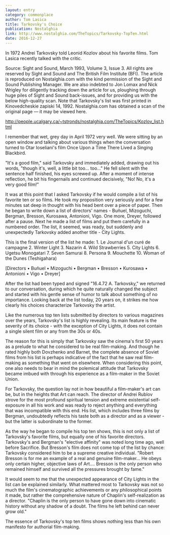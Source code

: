 ```yaml
---
layout: entry
category: commonplace
author: Tom Lasica
title: Tarkovsky's Choice
publication: Nostalghia
link: http://www.nostalghia.com/TheTopics/Tarkovsky-TopTen.html
date: 2016-12-27
---
```


In 1972 Andrei Tarkovsky told Leonid Kozlov about his favorite films. Tom Lasica recently talked with the critic. 

Source: Sight and Sound, March 1993, Volume 3, Issue 3. All rights are reserved by Sight and Sound and The British Film Institute (BFI). The article is reproduced on Nostalghia.com with the kind permission of the Sight and Sound Publishing Manager. We are also indebted to Jon Lomax and Nick Wrigley for diligently tracking down the article for us, ploughing through huge piles of Sight and Sound back-issues, and for providing us with the below high-quality scan. Note that Tarkovsky's list was first printed in Kinovedcheskie zapiski 14, 1992. Nostalghia.com has obtained a scan of the original page — it may be viewed here. 

http://people.ucalgary.ca/~tstronds/nostalghia.com/TheTopics/Kozlov_list.html

I remember that wet, grey day in April 1972 very well. We were sitting by an open window and talking about various things when the conversation turned to Otar Ioseliani's film Once Upon a Time There Lived a Singing Blackbird.

"It's a good film," said Tarkovsky and immediately added, drawing out his words, "though it's, well, a little bit too... too..." He fell silent with the sentence half finished, his eyes screwed up. After a moment of intense reflection, he bit his fingernails and continued decisively, "No! No, it's a very good film!" 

It was at this point that I asked Tarkovsky if he would compile a list of his favorite ten or so films. He took my proposition very seriously and for a few minutes sat deep in thought with his head bent over a piece of paper. Then he began to write down a list of directors' names - Buñuel, Mizoguchi, Bergman, Bresson, Kurosawa, Antonioni, Vigo. One more, Dreyer, followed after a pause. Next he made a list of films and put them carefully in a numbered order. The list, it seemed, was ready, but suddenly and unexpectedly Tarkovsky added another title - City Lights. 

This is the final version of the list he made: 
        1. Le Journal d'un curé de campagne
        2. Winter Light
        3. Nazarin
        4. Wild Strawberries
        5. City Lights
        6. Ugetsu Monogatari
        7. Seven Samurai
        8. Persona
        9. Mouchette
        10. Woman of the Dunes (Teshigahara)

[Directors
	• Buñuel
	• Mizoguchi
	• Bergman
	• Bresson
	• Kurosawa
	• Antonioni
	• Vigo
	• Dreyer]

After the list had been typed and signed "16.4.72 A. Tarkovsky," we returned to our conversation, during which he quite naturally changed the subject and started with his gentle sense of humor to talk about something of no importance. Looking back at the list today, 20 years on, it strikes me how clearly his choices characterize Tarkovsky the artist. 

Like the numerous top ten lists submitted by directors to various magazines over the years, Tarkovsky's list is highly revealing. Its main feature is the severity of its choice - with the exception of City Lights, it does not contain a single silent film or any from the 30s or 40s. 

The reason for this is simply that Tarkovsky saw the cinema's first 50 years as a prelude to what he considered to be real film-making. And though he rated highly both Dovzhenko and Barnet, the complete absence of Soviet films from his list is perhaps indicative of the fact that he saw real film-making as something that went on elsewhere. When considering this point, one also needs to bear in mind the polemical attitude that Tarkovsky became imbued with through his experience as a film-maker in the Soviet Union. 

For Tarkovsky, the question lay not in how beautiful a film-maker's art can be, but in the heights that Art can reach. The director of Andrei Rublov strove for the most profound spiritual tension and extreme existential self-exposure in all his work and was ready to reject anything and everything that was incompatible with this end. His list, which includes three films by Bergman, undoubtedly reflects his taste both as a director and as a viewer - but the latter is subordinate to the former. 

As the way he began to compile his top ten shows, this is not only a list of Tarkovsky's favorite films, but equally one of his favorite directors. Tarkovsky's and Bergman's "elective affinity" was noted long time ago, well before Sacrifice. But Bresson's film does not come top of the list by chance: Tarkovsky considered him to be a supreme creative individual. "Robert Bresson is for me an example of a real and genuine film-maker... He obeys only certain higher, objective laws of Art.... Bresson is the only person who remained himself and survived all the pressures brought by fame." 

It would seem to me that the unexpected appearance of City Lights in the list can be explained similarly. What mattered most to Tarkovsky was not so much the film's cinematographic achievements or any philosophical points it made, but rather the comprehensive nature of Chaplin's self-realization as a director. "Chaplin is the only person to have gone down into cinematic history without any shadow of a doubt. The films he left behind can never grow old." 

The essence of Tarkovsky's top ten films shows nothing less than his own manifesto for authorial film-making.  

